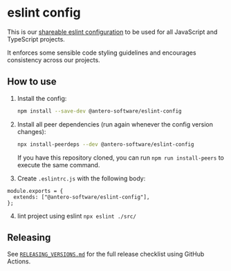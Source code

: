 # eslint config

This is our
[shareable eslint configuration](https://eslint.org/docs/developer-guide/shareable-configs)
to be used for all JavaScript and TypeScript projects.

It enforces some sensible code styling guidelines and encourages consistency
across our projects.

## How to use

1. Install the config:

   ```sh
   npm install --save-dev @antero-software/eslint-config
   ```

2. Install all peer dependencies (run again whenever the config version changes):

   ```sh
   npx install-peerdeps --dev @antero-software/eslint-config
   ```

   If you have this repository cloned, you can run `npm run install-peers` to execute the same command.

3. Create `.eslintrc.js` with the following body:

```
module.exports = {
  extends: ["@antero-software/eslint-config"],
};
```

4. lint project using eslint `npx eslint ./src/`

## Releasing

See [`RELEASING_VERSIONS.md`](RELEASING_VERSIONS.md) for the full release checklist using GitHub Actions.
